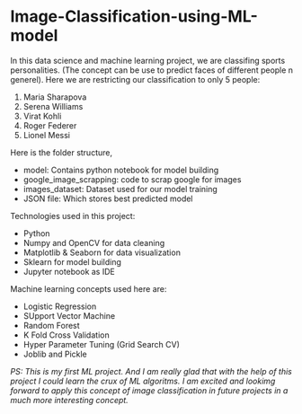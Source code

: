 # Image-Classification-using-ML-model

In this data science and machine learning project, we are classifing sports personalities. (The concept can be use to predict faces of different people n generel). Here we are restricting our classification to only 5 people:

1. Maria Sharapova
2. Serena Williams
3. Virat Kohli
4. Roger Federer
5. Lionel Messi

Here is the folder structure,

* model: Contains python notebook for model building
* google_image_scrapping: code to scrap google for images
* images_dataset: Dataset used for our model training
* JSON file: Which stores best predicted model

Technologies used in this project:

* Python
* Numpy and OpenCV for data cleaning
* Matplotlib & Seaborn for data visualization
* Sklearn for model building
* Jupyter notebook  as IDE

Machine learning concepts used here are:

* Logistic Regression
* SUpport Vector Machine
* Random Forest
* K Fold Cross Validation
* Hyper Parameter Tuning (Grid Search CV)
* Joblib and Pickle

_PS: This is my first ML project. And I am really glad that with the help of this project I could learn the crux of ML algoritms. I am excited and lookimg forward to apply this concept of image classification in future projects in a much more interesting concept._

